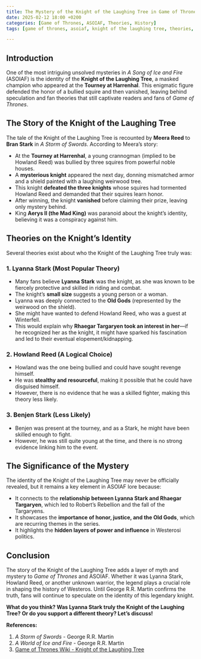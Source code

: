 ```yaml
---
title: The Mystery of the Knight of the Laughing Tree in Game of Thrones
date: 2025-02-12 18:00 +0200
categories: [Game of Thrones, ASOIAF, Theories, History]
tags: [game of thrones, asoiaf, knight of the laughing tree, theories, lyanna stark]

---
```


## Introduction

One of the most intriguing unsolved mysteries in *A Song of Ice and Fire* (ASOIAF) is the identity of the **Knight of the Laughing Tree**, a masked champion who appeared at the **Tourney at Harrenhal**. This enigmatic figure defended the honor of a bullied squire and then vanished, leaving behind speculation and fan theories that still captivate readers and fans of *Game of Thrones*.

## The Story of the Knight of the Laughing Tree

The tale of the Knight of the Laughing Tree is recounted by **Meera Reed** to **Bran Stark** in *A Storm of Swords*. According to Meera’s story:

- At the **Tourney at Harrenhal**, a young crannogman (implied to be Howland Reed) was bullied by three squires from powerful noble houses.
- A **mysterious knight** appeared the next day, donning mismatched armor and a shield painted with a laughing weirwood tree.
- This knight **defeated the three knights** whose squires had tormented Howland Reed and demanded that their squires learn honor.
- After winning, the knight **vanished** before claiming their prize, leaving only mystery behind.
- King **Aerys II (the Mad King)** was paranoid about the knight’s identity, believing it was a conspiracy against him.

## Theories on the Knight’s Identity

Several theories exist about who the Knight of the Laughing Tree truly was:

### **1. Lyanna Stark (Most Popular Theory)**

- Many fans believe **Lyanna Stark** was the knight, as she was known to be fiercely protective and skilled in riding and combat.
- The knight’s **small size** suggests a young person or a woman.
- Lyanna was deeply connected to the **Old Gods** (represented by the weirwood on the shield).
- She might have wanted to defend Howland Reed, who was a guest at Winterfell.
- This would explain why **Rhaegar Targaryen took an interest in her**—if he recognized her as the knight, it might have sparked his fascination and led to their eventual elopement/kidnapping.

### **2. Howland Reed (A Logical Choice)**

- Howland was the one being bullied and could have sought revenge himself.
- He was **stealthy and resourceful**, making it possible that he could have disguised himself.
- However, there is no evidence that he was a skilled fighter, making this theory less likely.

### **3. Benjen Stark (Less Likely)**

- Benjen was present at the tourney, and as a Stark, he might have been skilled enough to fight.
- However, he was still quite young at the time, and there is no strong evidence linking him to the event.

## The Significance of the Mystery

The identity of the Knight of the Laughing Tree may never be officially revealed, but it remains a key element in ASOIAF lore because:

- It connects to the **relationship between Lyanna Stark and Rhaegar Targaryen**, which led to Robert’s Rebellion and the fall of the Targaryens.
- It showcases the **importance of honor, justice, and the Old Gods**, which are recurring themes in the series.
- It highlights the **hidden layers of power and influence** in Westerosi politics.

## Conclusion

The story of the Knight of the Laughing Tree adds a layer of myth and mystery to *Game of Thrones* and ASOIAF. Whether it was Lyanna Stark, Howland Reed, or another unknown warrior, the legend plays a crucial role in shaping the history of Westeros. Until George R.R. Martin confirms the truth, fans will continue to speculate on the identity of this legendary knight.

**What do you think? Was Lyanna Stark truly the Knight of the Laughing Tree? Or do you support a different theory? Let’s discuss!**

**References:**
1. *A Storm of Swords* - George R.R. Martin
2. *A World of Ice and Fire* - George R.R. Martin
3. [Game of Thrones Wiki - Knight of the Laughing Tree](https://awoiaf.westeros.org/index.php/Knight_of_the_Laughing_Tree)

